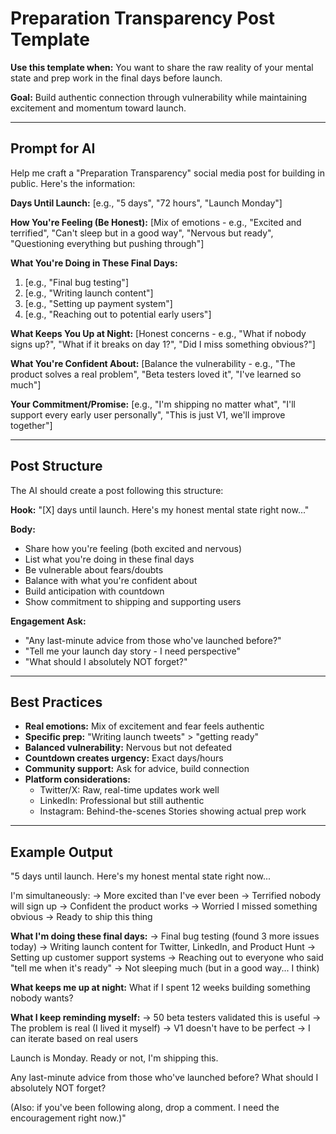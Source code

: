 # Preparation Transparency Post Template

**Use this template when:** You want to share the raw reality of your mental state and prep work in the final days before launch.

**Goal:** Build authentic connection through vulnerability while maintaining excitement and momentum toward launch.

---

## Prompt for AI

Help me craft a "Preparation Transparency" social media post for building in public. Here's the information:

**Days Until Launch:**
[e.g., "5 days", "72 hours", "Launch Monday"]

**How You're Feeling (Be Honest):**
[Mix of emotions - e.g., "Excited and terrified", "Can't sleep but in a good way", "Nervous but ready", "Questioning everything but pushing through"]

**What You're Doing in These Final Days:**
1. [e.g., "Final bug testing"]
2. [e.g., "Writing launch content"]
3. [e.g., "Setting up payment system"]
4. [e.g., "Reaching out to potential early users"]

**What Keeps You Up at Night:**
[Honest concerns - e.g., "What if nobody signs up?", "What if it breaks on day 1?", "Did I miss something obvious?"]

**What You're Confident About:**
[Balance the vulnerability - e.g., "The product solves a real problem", "Beta testers loved it", "I've learned so much"]

**Your Commitment/Promise:**
[e.g., "I'm shipping no matter what", "I'll support every early user personally", "This is just V1, we'll improve together"]

---

## Post Structure

The AI should create a post following this structure:

**Hook:** "[X] days until launch. Here's my honest mental state right now..."

**Body:**
- Share how you're feeling (both excited and nervous)
- List what you're doing in these final days
- Be vulnerable about fears/doubts
- Balance with what you're confident about
- Build anticipation with countdown
- Show commitment to shipping and supporting users

**Engagement Ask:**
- "Any last-minute advice from those who've launched before?"
- "Tell me your launch day story - I need perspective"
- "What should I absolutely NOT forget?"

---

## Best Practices

- **Real emotions:** Mix of excitement and fear feels authentic
- **Specific prep:** "Writing launch tweets" > "getting ready"
- **Balanced vulnerability:** Nervous but not defeated
- **Countdown creates urgency:** Exact days/hours
- **Community support:** Ask for advice, build connection
- **Platform considerations:**
  - Twitter/X: Raw, real-time updates work well
  - LinkedIn: Professional but still authentic
  - Instagram: Behind-the-scenes Stories showing actual prep work

---

## Example Output

"5 days until launch. Here's my honest mental state right now...

I'm simultaneously:
→ More excited than I've ever been
→ Terrified nobody will sign up
→ Confident the product works
→ Worried I missed something obvious
→ Ready to ship this thing

**What I'm doing these final days:**
→ Final bug testing (found 3 more issues today)
→ Writing launch content for Twitter, LinkedIn, and Product Hunt
→ Setting up customer support systems
→ Reaching out to everyone who said "tell me when it's ready"
→ Not sleeping much (but in a good way... I think)

**What keeps me up at night:**
What if I spent 12 weeks building something nobody wants?

**What I keep reminding myself:**
→ 50 beta testers validated this is useful
→ The problem is real (I lived it myself)
→ V1 doesn't have to be perfect
→ I can iterate based on real users

Launch is Monday. Ready or not, I'm shipping this.

Any last-minute advice from those who've launched before? What should I absolutely NOT forget?

(Also: if you've been following along, drop a comment. I need the encouragement right now.)"
